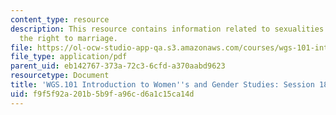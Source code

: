 ```yaml
---
content_type: resource
description: This resource contains information related to sexualities and gender;
  the right to marriage.
file: https://ol-ocw-studio-app-qa.s3.amazonaws.com/courses/wgs-101-introduction-to-womens-and-gender-studies-fall-2014/f9f5f92a201b5b9fa96cd6a1c15ca14d_MITWGS_101F14_Sess18.pdf
file_type: application/pdf
parent_uid: eb142767-373a-72c3-6cfd-a370aabd9623
resourcetype: Document
title: 'WGS.101 Introduction to Women''s and Gender Studies: Session 18 Lecture Outline'
uid: f9f5f92a-201b-5b9f-a96c-d6a1c15ca14d
---
```

